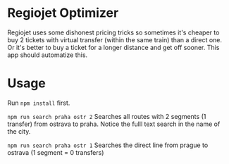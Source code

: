 # Regiojet Optimizer
Regiojet uses some dishonest pricing tricks so sometimes it's cheaper to buy 2 tickets with virtual transfer (within the same train) than a direct one. 
Or it's better to buy a ticket for a longer distance and get off sooner.
This app should automatize this.

# Usage
Run `npm install` first.

`npm run search praha ostr 2`
Searches all routes with 2 segments (1 transfer) from ostrava to praha. Notice the fulll text search in the name of the city.

`npm run search praha ostr 1`
Searches the direct line from prague to ostrava (1 segment = 0 transfers)
